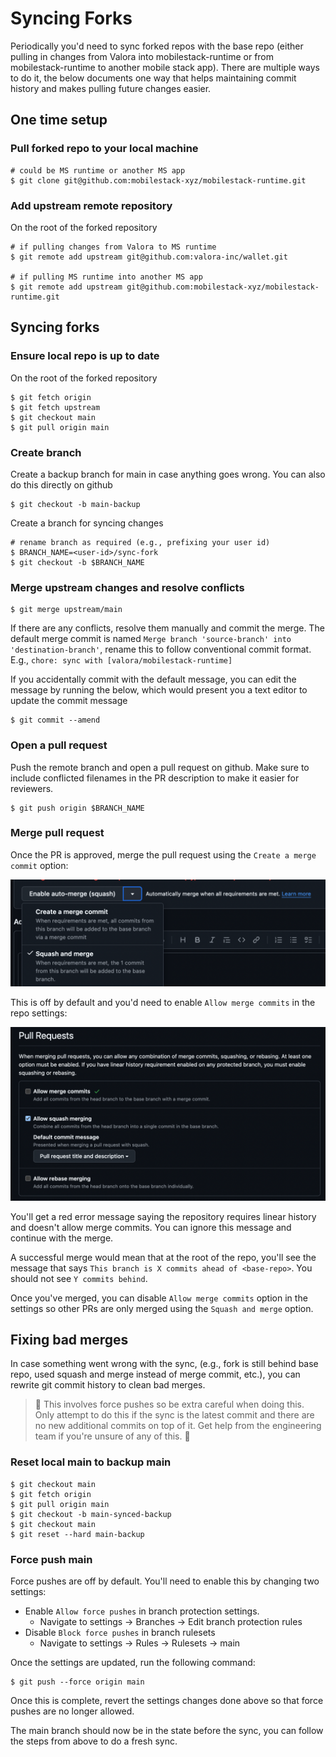 # Syncing Forks

Periodically you'd need to sync forked repos with the base repo (either pulling
in changes from Valora into mobilestack-runtime or from mobilestack-runtime to another mobile
stack app). There are multiple ways to do it, the below documents one way that
helps maintaining commit history and makes pulling future changes easier.

## One time setup

### Pull forked repo to your local machine

```console
# could be MS runtime or another MS app
$ git clone git@github.com:mobilestack-xyz/mobilestack-runtime.git
```

### Add upstream remote repository

On the root of the forked repository

```console
# if pulling changes from Valora to MS runtime
$ git remote add upstream git@github.com:valora-inc/wallet.git

# if pulling MS runtime into another MS app
$ git remote add upstream git@github.com:mobilestack-xyz/mobilestack-runtime.git
```

## Syncing forks

### Ensure local repo is up to date

On the root of the forked repository

```console
$ git fetch origin
$ git fetch upstream
$ git checkout main
$ git pull origin main
```

### Create branch

Create a backup branch for main in case anything goes wrong. You can also do
this directly on github

```console
$ git checkout -b main-backup
```

Create a branch for syncing changes

```console
# rename branch as required (e.g., prefixing your user id)
$ BRANCH_NAME=<user-id>/sync-fork
$ git checkout -b $BRANCH_NAME
```

### Merge upstream changes and resolve conflicts

```console
$ git merge upstream/main
```

If there are any conflicts, resolve them manually and commit the merge. The
default merge commit is named `Merge branch 'source-branch' into
'destination-branch'`, rename this to follow conventional commit format. E.g.,
`chore: sync with [valora/mobilestack-runtime]`

If you accidentally commit with the default message, you can edit the message by
running the below, which would present you a text editor to update the commit message

```console
$ git commit --amend
```

### Open a pull request

Push the remote branch and open a pull request on github. Make sure to include
conflicted filenames in the PR description to make it easier for reviewers.

```console
$ git push origin $BRANCH_NAME
```

### Merge pull request

Once the PR is approved, merge the pull request using the `Create a merge
commit` option:

![create-a-merge-commit](./assets/create-a-merge-commit.png)

This is off by default and you'd need to enable `Allow merge commits` in the repo settings:

![allow-merge-commit](./assets/allow-merge-commit.png)

You'll get a red error message saying the repository requires linear history and
doesn't allow merge commits. You can ignore this message and continue with the
merge.

A successful merge would mean that at the root of the repo, you'll see the
message that says `This branch is X commits ahead of <base-repo>`. You should
not see `Y commits behind`.

Once you've merged, you can disable `Allow merge commits` option in the settings
so other PRs are only merged using the `Squash and merge` option.

## Fixing bad merges

In case something went wrong with the sync, (e.g., fork is still behind base
repo, used squash and merge instead of merge commit, etc.), you can rewrite git
commit history to clean bad merges.

> 🚨 This involves force pushes so be extra careful when doing this. Only
> attempt to do this if the sync is the latest commit and there are no new
> additional commits on top of it. Get help from the engineering team if you're
> unsure of any of this. 🚨

### Reset local main to backup main

```console
$ git checkout main
$ git fetch origin
$ git pull origin main
$ git checkout -b main-synced-backup
$ git checkout main
$ git reset --hard main-backup
```

### Force push main

Force pushes are off by default. You'll need to enable this by changing two
settings:

- Enable `Allow force pushes` in branch protection settings.
  - Navigate to settings -> Branches -> Edit branch protection rules
- Disable `Block force pushes` in branch rulesets
  - Navigate to settings -> Rules -> Rulesets -> main

Once the settings are updated, run the following command:

```console
$ git push --force origin main
```

Once this is complete, revert the settings changes done above so that force
pushes are no longer allowed.

The main branch should now be in the state before the sync, you can follow the
steps from above to do a fresh sync.
